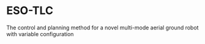 # ESO-TLC
The control and planning method for a novel multi-mode aerial ground robot with variable configuration
